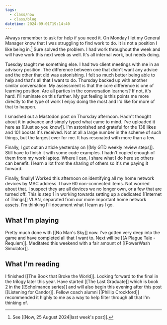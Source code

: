 ```yaml
---
tags:
  - class/now
  - class/blog
datetime: 2024-09-01T19:14:40
---
```

Always remember to ask for help if you need it. On Monday I let my General Manager know that I was struggling to find work to do. It is not a position I like being in.[^1] Sure solved the problem. I had work throughout the week and will have work this next week as well. It's all internal work, but needs doing.

Tuesday taught me something else. I had two client meetings with me in an advisory position. The difference between one that didn't want any advice and the other that did was astonishing. I felt so much better being able to help and that's all that I want to do. Thursday backed up with another similar conversation. My assessment is that the core difference is one of learning position. Are all parties in the conversation learners? If not, it's hard. I'll ruminate on this further. My gut feeling is this points me more directly to the type of work I enjoy doing the most and I'd like for more of that to happen.

I smashed out a Mastodon post on Thursday afternoon. Hadn't thought about it in advance and simply typed what came to mind. I've uploaded it here as [[Just so you know]]. I'm astonished and grateful for the 138 likes and 101 boosts it's received. Not at all a large number in the scheme of such things, but the largest ever for me. It has resonated with more than a few.

Finally, I got out an article yesterday on [[My GTD weekly review steps]]. Still have to finish it with some code examples. I hadn't copied enough of them from my work laptop. Where I can, I share what I do here so others can benefit. I learn a lot from the sharing of others so it's me paying it forward.

Finally, finally! Worked this afternoon on identifying all my home network devices by MAC address. I have 60 non-connected items. Not worried about that. I suspect they are all devices we no longer own, or a few that are turned off. This is step 1 in working towards setting up a dedicated [[Internet of Things]] VLAN, separated from our more important home network assets. I'm thinking I'll document what I learn as I go.
## What I'm playing
Pretty much done with [[No Man's Sky]] now. I've gotten very deep into the game and have completed all that I want to. Next will be [[A Plague Tale - Requiem]]. Meditated this weekend with a fair amount of [[PowerWash Simulator]].
## What I'm reading
I finished [[The Book that Broke the World]]. Looking forward to the final in the trilogy later this year. Have started [[The Last Graduate]] which is book 2 in the [[Scholmance series]] and will also begin this evening after this post [[Listening for Candor]]. Fellow coach alumni [[Phillip Crockford]] recommended it highly to me as a way to help filter through all that I'm thinking of.

[^1]: See [[Now, 25 August 2024|last week's post]].